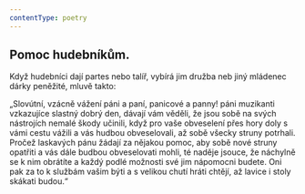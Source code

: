 ```yaml
---
contentType: poetry
---
```


<section>

## Pomoc hudebníkům.

Když hudebníci dají partes nebo talíř, vybírá jim družba neb jiný mládenec dárky peněžité, mluvě takto:

„Slovútní, vzácně vážení páni a paní, panicové a panny! páni muzikanti vzkazujíce slastný dobrý den, dávají vám věděli, že jsou sobě na svých nástrojích nemalé škody učinili, když pro vaše obveselení přes hory doly s vámi cestu vážili a vás hudbou obveselovali, až sobě všecky struny potrhali. Pročež laskavých pánu žádají za nějakou pomoc, aby sobě nové struny opatřiti a vás dále budbou obveselovati mohli, té naděje jsouce, že náchylně se k nim obrátíte a každý podlé možnosti své jim nápomocni budete. Oni pak za to k službám vašim býti a s velikou chutí hráti chtějí, až lavice i stoly skákati budou.“

</section>
